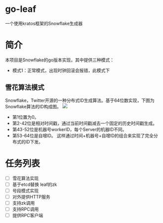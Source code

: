 # go-leaf
一个使用kratos框架的Snowflake生成器

# 简介
本项目是Snowflake的go版本实现，其中提供三种模式：
* 模式1：正常模式，出现时钟回滚会报错，此模式下
## 雪花算法模式
  Snowflake，Twitter开源的一种分布式ID生成算法。基于64位数实现，下图为Snowflake算法的ID构成图。
  ![](https://p0.meituan.net/travelcube/96034f8fa0f2cb14c21844a4fa12f50441574.png)
  * 第1位置为0。
  * 第2-42位是相对时间戳，通过当前时间戳减去一个固定的历史时间戳生成。
  * 第43-52位是机器号workerID，每个Server的机器ID不同。
  * 第53-64位是自增ID。
  这样通过时间+机器号+自增ID的组合来实现了完全分布式的ID下发。

# 任务列表
- [ ] 雪花算法实现
- [ ] 基于etcd替换 leaf的zk
- [ ] 号段模式实现
- [ ] 对外提供HTTP服务
- [ ] 支持zk调用
- [ ] 支持RPC调用
- [ ] 提供RPC客户端
